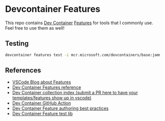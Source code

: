 # Devcontainer Features

This repo contains [Dev Container](https://containers.dev/overview)
[Features](https://containers.dev/implementors/features/) for tools that I
commonly use. Feel free to use them as well!

## Testing

```sh
devcontainer features test -i mcr.microsoft.com/devcontainers/base:jammy
```

## References

- [VSCode Blog about Features](https://code.visualstudio.com/blogs/2022/09/15/dev-container-features)
- [Dev Container Features reference](https://containers.dev/implementors/features/)
- [Dev Container collection index (submit a PR here to have your templates/features show up in vscode)](https://github.com/devcontainers/devcontainers.github.io/blob/gh-pages/_data/collection-index.yml)
- [Dev Container GitHub Action](https://github.com/devcontainers/action/blob/main/action.yml)
- [Dev Container Feature authoring best practices](https://containers.dev/guide/feature-authoring-best-practices)
- [Dev Container Feature test lib](https://github.com/devcontainers/cli/blob/HEAD/docs/features/test.md#dev-container-features-test-lib)
